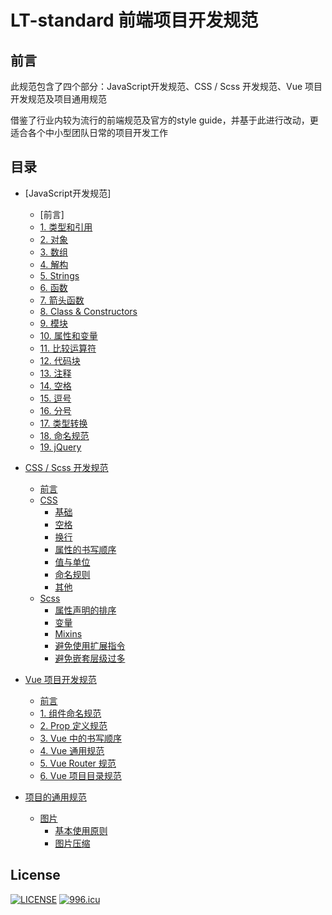 # LT-standard 前端项目开发规范

## 前言

此规范包含了四个部分：JavaScript开发规范、CSS / Scss 开发规范、Vue 项目开发规范及项目通用规范

借鉴了行业内较为流行的前端规范及官方的style guide，并基于此进行改动，更适合各个中小型团队日常的项目开发工作

## 目录

- [JavaScript开发规范]
  - [前言]
  - [1. 类型和引用](javascript.md#types)  
  - [2. 对象](javascript.md#object)  
  - [3. 数组](javascript.md#array)  
  - [4. 解构](javascript.md#destructuring)  
  - [5. Strings](javascript.md#strings)  
  - [6. 函数](javascript.md#functions)  
  - [7. 箭头函数](javascript.md#arrowFunctions)  
  - [8. Class & Constructors](javascript.md#class)  
  - [9. 模块](javascript.md#module)  
  - [10. 属性和变量](javascript.md#properties)  
  - [11. 比较运算符](javascript.md#comparison)  
  - [12. 代码块](javascript.md#blocks)  
  - [13. 注释](javascript.md#comments)  
  - [14. 空格](javascript.md#whitespaces)  
  - [15. 逗号](javascript.md#commas)  
  - [16. 分号](javascript.md#semicolons)  
  - [17. 类型转换](javascript.md#typeCasting)  
  - [18. 命名规范](javascript.md#namingConventions)  
  - [19. jQuery](javascript.md#jquery)  
    
- [CSS / Scss 开发规范](css.md)
  - [前言](css.md#start)
  - [CSS](css.md#css)
      - [基础](css.md#common)
      - [空格](css.md#space)
      - [换行](css.md#enter)
      - [属性的书写顺序](css.md#order)
      - [值与单位](css.md#unit)
      - [命名规则](css.md#name)
      - [其他](css.md#others)
  - [Scss](css.md#scss)
      - [属性声明的排序](css.md#declare) 
      - [变量](css.md#variable) 
      - [Mixins](css.md#mixins)
      - [避免使用扩展指令](css.md#extend)
      - [避免嵌套层级过多](css.md#nesting)
    
- [Vue 项目开发规范](vue.md)
  - [前言](css.md#start)
  - [1. 组件命名规范](vue.md#naming)
  - [2. Prop 定义规范](vue.md#prop)
  - [3. Vue 中的书写顺序](vue.md#order)
  - [4. Vue 通用规范](vue.md#common)
  - [5. Vue Router 规范](vue.md#router)
  - [6. Vue 项目目录规范](vue.md#contents)

- [项目的通用规范](common.md)
    - [图片](common.md)
        - [基本使用原则](common.md)
        - [图片压缩](common.md)

## License

[![LICENSE](https://img.shields.io/badge/license-Anti%20996-blue.svg)](https://github.com/996icu/996.ICU/blob/master/LICENSE)
[![996.icu](https://img.shields.io/badge/link-996.icu-red.svg)](https://996.icu)
